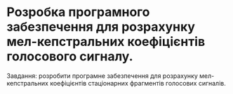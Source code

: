 # Розробка програмного забезпечення для розрахунку мел-кепстральних коефіцієнтів голосового сигналу.
Завдання: розробити програмне забезпечення для розрахунку мел-кепстральних коефіцієнтів стаціонарних фрагментів голосових сигналів.
